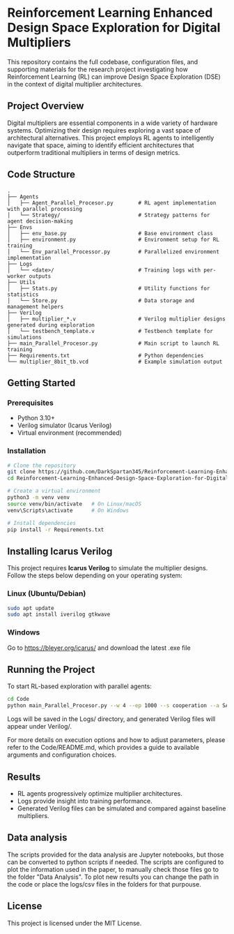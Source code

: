 # Reinforcement Learning Enhanced Design Space Exploration for Digital Multipliers

This repository contains the full codebase, configuration files, and supporting materials for the research project investigating how Reinforcement Learning (RL) can improve Design Space Exploration (DSE) in the context of digital multiplier architectures.

## Project Overview

Digital multipliers are essential components in a wide variety of hardware systems. Optimizing their design requires exploring a vast space of architectural alternatives. This project employs RL agents to intelligently navigate that space, aiming to identify efficient architectures that outperform traditional multipliers in terms of design metrics.

## Code Structure

```
.
├── Agents
│   ├── Agent_Parallel_Procesor.py        # RL agent implementation with parallel processing
│   └── Strategy/                         # Strategy patterns for agent decision-making
├── Envs
│   ├── env_base.py                       # Base environment class
│   ├── environment.py                    # Environment setup for RL training
│   └── Env_parallel_Processor.py         # Parallelized environment implementation
├── Logs
│   └── <date>/                           # Training logs with per-worker outputs
├── Utils
│   ├── Stats.py                          # Utility functions for statistics
│   └── Store.py                          # Data storage and management helpers
├── Verilog
│   ├── multiplier_*.v                    # Verilog multiplier designs generated during exploration
│   └── testbench_template.v              # Testbench template for simulations
├── main_Parallel_Procesor.py             # Main script to launch RL training
├── Requirements.txt                      # Python dependencies
└── multiplier_8bit_tb.vcd                # Example simulation output
```

## Getting Started

### Prerequisites

* Python 3.10+
* Verilog simulator (Icarus Verilog)
* Virtual environment (recommended)

### Installation

```bash
# Clone the repository
git clone https://github.com/DarkSpartan345/Reinforcement-Learning-Enhanced-Design-Space-Exploration-for-Digital-Multipliers.git
cd Reinforcement-Learning-Enhanced-Design-Space-Exploration-for-Digital-Multipliers

# Create a virtual environment
python3 -m venv venv
source venv/bin/activate   # On Linux/macOS
venv\Scripts\activate      # On Windows

# Install dependencies
pip install -r Requirements.txt
```
## Installing Icarus Verilog

This project requires **Icarus Verilog** to simulate the multiplier designs.  
Follow the steps below depending on your operating system:

### Linux (Ubuntu/Debian)
```bash
sudo apt update
sudo apt install iverilog gtkwave 
```
### Windows 

Go to https://bleyer.org/icarus/ and download the latest .exe file

## Running the Project

To start RL-based exploration with parallel agents:

```bash
cd Code
python main_Parallel_Procesor.py --w 4 --ep 1000 --s cooperation --a SARSA
```

Logs will be saved in the Logs/ directory, and generated Verilog files will appear under Verilog/.

For more details on execution options and how to adjust parameters, please refer to the Code/README.md, which provides a guide to available arguments and configuration choices.

## Results

* RL agents progressively optimize multiplier architectures.
* Logs provide insight into training performance.
* Generated Verilog files can be simulated and compared against baseline multipliers.

## Data analysis

The scripts provided for the data analysis are Jupyter notebooks, but those can be converted to python scripts if needed. The scripts are configured to plot the information used in the paper, to manually check those files go to the folder "Data Analysis". To plot new results you can change the path in the code or place the logs/csv files in the folders for that purpouse.

## License

This project is licensed under the MIT License.
